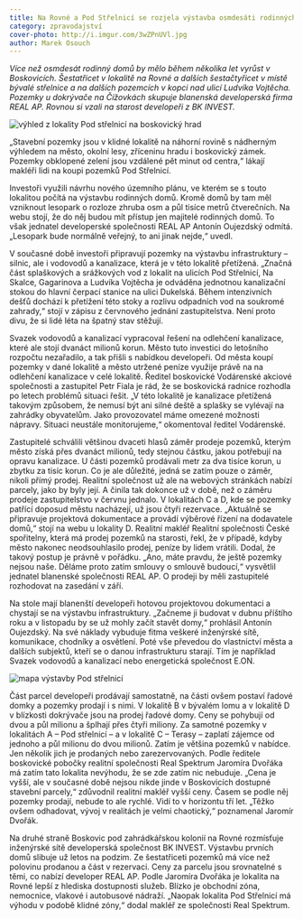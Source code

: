 ```yaml
---
title: Na Rovné a Pod Střelnicí se rozjela výstavba osmdesáti rodinných domů
category: zpravodajství
cover-photo: http://i.imgur.com/3wZPnUVl.jpg
author: Marek Osouch
---
```


*Více než osmdesát rodinný domů by mělo během několika let vyrůst v Boskovicích. Šestatřicet v lokalitě na Rovné a dalších šestačtyřicet v místě bývalé střelnice a na dalších pozemcích v kopci nad ulicí Ludvíka Vojtěcha. Pozemky u dokrývače na Čížovkách skupuje blanenská developerská firma REAL AP. Rovnou si vzali na starost developeři z BK INVEST.*

<img src="http://i.imgur.com/3wZPnUV.jpg" alt="výhled z lokality Pod střelnicí na boskovický hrad" class="img-responsive">

„Stavební pozemky jsou v klidné lokalitě na náhorní rovině s nádherným výhledem na město, okolní lesy, zříceninu hradu i boskovický zámek. Pozemky obklopené zelení jsou vzdálené pět minut od centra,“ lákají makléři lidi na koupi pozemků Pod Střelnicí.

Investoři využili návrhu nového územního plánu, ve kterém se s touto lokalitou počítá na výstavbu rodinných domů. Kromě domů by tam měl vzniknout lesopark o rozloze zhruba osm a půl tisíce metrů čtverečních. Na webu stojí, že do něj budou mít přístup jen majitelé rodinných domů. To však jednatel developerské společnosti REAL AP Antonín Oujezdský odmítá. „Lesopark bude normálně veřejný, to ani jinak nejde,“ uvedl.

V současné době investoři připravují pozemky na výstavbu infrastruktury – silnic, ale i vodovodů a kanalizace, která je v této lokalitě přetížená. „Značná část splaškových a srážkových vod z lokalit na ulicích Pod Střelnicí, Na Skalce, Gagarinova a Ludvíka Vojtěcha je odváděna jednotnou kanalizační stokou do hlavní čerpací stanice na ulici Dukelská. Během intenzivních dešťů dochází k přetížení této stoky a rozlivu odpadních vod na soukromé zahrady,“ stojí v zápisu z červnového jednání zastupitelstva. Není proto divu, že si lidé léta na špatný stav stěžují.

Svazek vodovodů a kanalizací vypracoval řešení na odlehčení kanalizace, které ale stojí dvanáct milionů korun. Město tuto investici do letošního rozpočtu nezařadilo, a tak přišli s nabídkou developeři. Od města koupí pozemky v dané lokalitě a město utržené peníze využije právě na na odlehčení kanalizace v celé lokalitě. Ředitel boskovické Vodárenské akciové společnosti a zastupitel Petr Fiala je rád, že se boskovická radnice rozhodla po letech problémů situaci řešit. „V této lokalitě je kanalizace přetížená takovým způsobem, že nemusí být ani silné deště a splašky se vylévají na zahrádky obyvatelům. Jako provozovatel máme omezené možnosti nápravy. Situaci neustále monitorujeme,“ okomentoval ředitel Vodárenské.

Zastupitelé schválili většinou dvaceti hlasů záměr prodeje pozemků, kterým město získá přes dvanáct milionů, tedy stejnou částku, jakou potřebují na opravu kanalizace. U části pozemků prodávali metr za dva tisíce korun, u zbytku za tisíc korun. Co je ale důležité, jedná se zatím pouze o záměr, nikoli přímý prodej. Realitní společnost už ale na webových stránkách nabízí parcely, jako by byly její. A činila tak dokonce už v době, než o záměru prodeje zastupitelstvo v červnu jednalo. V lokalitách C a D, kde se pozemky patřící doposud městu nacházejí, už jsou čtyři rezervace. „Aktuálně se připravuje projektová dokumentace a provádí výběrové řízení na dodavatele domů,“ stojí na webu u lokality D. Realitní makléř Realitní společnosti České spořitelny, která má prodej pozemků na starosti, řekl, že v případě, kdyby město nakonec neodsouhlasilo prodej, peníze by lidem vrátili. Dodal, že takový postup je právně v pořádku. „Ano, máte pravdu, že ještě pozemky nejsou naše. Děláme proto zatím smlouvy o smlouvě budoucí,“ vysvětlil jednatel blanenské společnosti REAL AP. O prodeji by měli zastupitelé rozhodovat na zasedání v září. 

Na stole mají blanenští developeři hotovou projektovou dokumentaci a chystají se na výstavbu infrastruktury. „Začneme ji budovat v dubnu příštího roku a v listopadu by se už mohly začít stavět domy,“ prohlásil Antonín Oujezdský. Na své náklady vybuduje fitma veškeré inženýrské sítě, komunikace, chodníky a osvětlení. Poté vše převedou do vlastnictví města a dalších subjektů, kteří se o danou infrastrukturu starají. Tím je například Svazek vodovodů a kanalizací nebo energetická společnost E.ON.

<img src="http://i.imgur.com/QdPfTD7.jpg" alt="mapa výstavby Pod střelnicí" class="img-responsive">

Část parcel developeři prodávají samostatně, na části ovšem postaví řadové domky a pozemky prodají i s nimi. V lokalitě B v bývalém lomu a v lokalitě D v blízkosti dokrývače jsou na prodej řadové domy. Ceny se pohybují od dvou a půl milionu a šplhají přes čtyři miliony. Za samotné pozemky v lokalitách A – Pod střelnicí – a v lokalitě C – Terasy – zaplatí zájemce od jednoho a půl milionu do dvou milionů. Zatím je většina pozemků v nabídce. Jen několik jich je prodaných nebo zarezervovaných. Podle ředitele boskovické pobočky realitní společnosti Real Spektrum Jaromíra Dvořáka má zatím tato lokalita nevýhodu, že se zde zatím nic nebuduje. „Cena je vyšší, ale v současné době nejsou nikde jinde v Boskovicích dostupné stavební parcely,“ zdůvodnil realitní makléř vyšší ceny. Časem se podle něj pozemky prodají, nebude to ale rychlé. Vidí to v horizontu tří let. „Těžko ovšem odhadovat, vývoj v realitách je velmi chaotický,“ poznamenal Jaromír Dvořák. 

Na druhé straně Boskovic pod zahrádkářskou kolonií na Rovné rozmísťuje inženýrské sítě developerská společnost BK INVEST. Výstavbu prvních domů slibuje už letos na podzim. Ze šestatřiceti pozemků má více než polovinu prodanou a část v rezervaci. Ceny za parcelu jsou srovnatelné s těmi, co nabízí developer REAL AP. Podle Jaromíra Dvořáka je lokalita na Rovné lepší z hlediska dostupnosti služeb. Blízko je obchodní zóna, nemocnice, vlakové i autobusové nádraží. „Naopak lokalita Pod Střelnicí má výhodu v podobě klidné zóny,“ dodal makléř ze společnosti Real Spektrum.